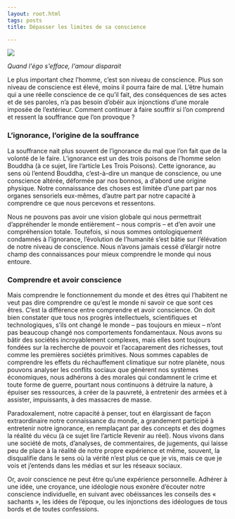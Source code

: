 ```yaml
---
layout: root.html
tags: posts
title: Dépasser les limites de sa conscience

---
```

<img src="https://images.unsplash.com/photo-1536623975707-c4b3b2af565d?ixid=MnwxMjA3fDB8MHxwaG90by1wYWdlfHx8fGVufDB8fHx8&ixlib=rb-1.2.1&auto=format&fit=crop&w=870&q=80" class="home-img">

<i>Quand l'égo s'efface, l'amour disparait</i>

Le plus important chez l’homme, c’est son niveau de conscience. Plus son niveau de conscience est élevé, moins il pourra faire de mal. L’être humain qui a une réelle conscience de ce qu’il fait, des conséquences de ses actes et de ses paroles, n’a pas besoin d’obéir aux injonctions d’une morale imposée de l’extérieur. Comment continuer à faire souffrir si l’on comprend et ressent la souffrance que l’on provoque ?

<h3>L’ignorance, l’origine de la souffrance</h3>
La souffrance nait plus souvent de l’ignorance du mal que l’on fait que de la volonté de le faire. L’ignorance est un des trois poisons de l’homme selon Bouddha (à ce sujet, lire l’article Les Trois Poisons). Cette ignorance, au sens où l’entend Bouddha, c’est-à-dire un manque de conscience, ou une conscience altérée, déformée par nos bonnos, a d’abord une origine physique. Notre connaissance des choses est limitée d’une part par nos organes sensoriels eux-mêmes, d’autre part par notre capacité à comprendre ce que nous percevons et ressentons.

Nous ne pouvons pas avoir une vision globale qui nous permettrait d’appréhender le monde entièrement – nous compris – et d’en avoir une compréhension totale. Toutefois, si nous sommes ontologiquement condamnés à l’ignorance, l’évolution de l’humanité s’est bâtie sur l’élévation de notre niveau de conscience. Nous n’avons jamais cessé d’élargir notre champ des connaissances pour mieux comprendre le monde qui nous entoure.

<h3>Comprendre et avoir conscience</h3>
Mais comprendre le fonctionnement du monde et des êtres qui l’habitent ne veut pas dire comprendre ce qu’est le monde ni savoir ce que sont ces êtres. C’est la différence entre comprendre et avoir conscience. On doit bien constater que tous nos progrès intellectuels, scientifiques et technologiques, s’ils ont changé le monde – pas toujours en mieux – n’ont pas beaucoup changé nos comportements fondamentaux. Nous avons su bâtir des sociétés incroyablement complexes, mais elles sont toujours fondées sur la recherche de pouvoir et l’accaparement des richesses, tout comme les premières sociétés primitives. Nous sommes capables de comprendre les effets du réchauffement climatique sur notre planète, nous pouvons analyser les conflits sociaux que génèrent nos systèmes économiques, nous adhérons à des morales qui condamnent le crime et toute forme de guerre, pourtant nous continuons à détruire la nature, à épuiser ses ressources, à créer de la pauvreté, à entretenir des armées et à assister, impuissants, à des massacres de masse.

Paradoxalement, notre capacité à penser, tout en élargissant de façon extraordinaire notre connaissance du monde, a grandement participé à entretenir notre ignorance, en remplaçant par des concepts et des dogmes la réalité du vécu (à ce sujet lire l’article Revenir au réel). Nous vivons dans une société de mots, d’analyses, de commentaires, de jugements, qui laisse peu de place à la réalité de notre propre expérience et même, souvent, la disqualifie  dans le sens où la vérité n’est plus ce que je vis, mais ce que je vois et j’entends dans les médias et sur les réseaux sociaux.

Or, avoir conscience ne peut être qu’une expérience personnelle. Adhérer à une idée, une croyance, une idéologie nous exonère d’écouter notre conscience individuelle, en suivant avec obéissances les conseils des « sachants », les idées de l’époque, ou les injonctions des idéologues de tous bords et de toutes confessions.
